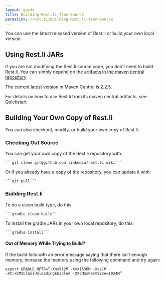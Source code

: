 ```yaml
---
layout: guide
title: Building-Rest.li-from-Source
permalink: /rest.li/Building-Rest_li-from-Source
---
```


You can use the latest released version of Rest.li or build your own
local version.

## Using Rest.li JARs

If you are not modifying the Rest.li source code, you don’t need to
build Rest.li. You can simply depend on the [artifacts in the maven
central
repository](http://search.maven.org/#search%7Cga%7C1%7Cg%3A%22com.linkedin.pegasus%22)

The current latest version in Maven Central is 2.2.5.

For details on how to use Rest.li from its maven central artifacts, see:
[Quickstart](https://github.com/linkedin/rest.li/wiki/Quickstart:-A-Tutorial-Introduction-to-Rest.li)

## Building Your Own Copy of Rest.li

You can also checkout, modify, or build your own copy of Rest.li.

### Checking Out Source

You can get your own copy of the Rest.li repository with:

    ```git clone git@github.com:linkedin/rest.li.wiki```

Or if you already have a copy of the repository, you can update it with:

    ```git pull```

### Building Rest.li

To do a clean build type, do this:

    ```gradle clean build```

To install the gradle JARs in your own local repository, do this:

    ```gradle install```

#### Out of Memory While Trying to Build?

If the build fails with an error message saying that there isn’t enough
memory, increase the memory using the following command and try again:

```  
export GRADLE_OPTS=“-Xms512M -Xmx1536M -Xss1M
-XX:+CMSClassUnloadingEnabled -XX:MaxPermSize=1024M”  
```
